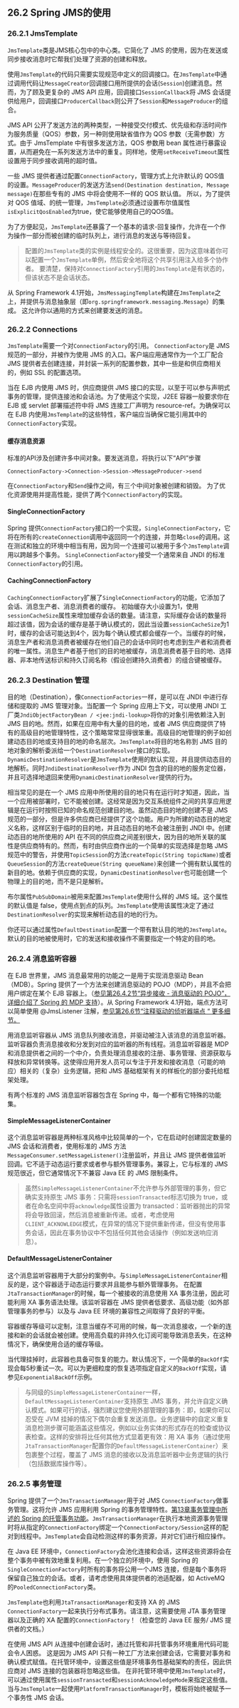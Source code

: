 ## 26.2 Spring JMS的使用
### 26.2.1 JmsTemplate
```JmsTemplate```类是JMS核心包中的中心类。它简化了 JMS 的使用，因为在发送或同步接收消息时它帮我们处理了资源的创建和释放。

使用```JmsTemplate```的代码只需要实现规范中定义的回调接口。在```JmsTemplate```中通过调用代码让```MessageCreator```回调接口用所提供的会话(```Session```)创建消息。然而，为了顾及更复杂的 JMS API 应用，回调接口```SessionCallback```将 JMS 会话提供给用户，回调接口```ProducerCallback```则公开了```Session```和```MessageProducer```的组合。

JMS API 公开了发送方法的两种类型，一种接受交付模式、优先级和存活时间作为服务质量（QOS）参数，另一种则使用缺省值作为 QOS 参数（无需参数）方式。由于 JmsTemplate 中有很多发送方法，QOS 参数用 bean 属性进行暴露设置，从而避免在一系列发送方法中的重复。同样地，使用```setReceiveTimeout```属性设置用于同步接收调用的超时值。

一些 JMS 提供者通过配置```ConnectionFactory```，管理方式上允许默认的 QOS值 的设置。```MessageProducer```的发送方法```send(Destination destination, Message message)```在那些专有的 JMS 中将会使用不一样的 QOS 默认值。 所以，为了提供对 QOS 值域、的统一管理，```JmsTemplate```必须通过设置布尔值属性```isExplicitQosEnabled```为true，使它能够使用自己的QOS值。

为了方便起见，```JmsTemplate```还暴露了一个基本的请求-回复操作，允许在一个作为操作一部分而被创建的临时队列上，进行消息的发送与等待回复。

> 配置的```JmsTemplate```类的实例是线程安全的。这很重要，因为这意味着你可以配置一个```JmsTemplate```单例，然后安全地将这个共享引用注入给多个协作者。 要清楚，保持对```ConnectionFactory```引用的```JmsTemplate```是有状态的，但该状态不是会话状态。

从 Spring Framework 4.1开始，```JmsMessagingTemplate```构建在```JmsTemplate```之上，并提供与消息抽象层（即```org.springframework.messaging.Message```）的集成。 这允许你以通用的方式来创建要发送的消息。

### 26.2.2 Connections
```JmsTemplate```需要一个对```ConnectionFactory```的引用。 ```ConnectionFactory```是 JMS 规范的一部分，并被作为使用 JMS 的入口。客户端应用通常作为一个工厂配合 JMS 提供者去创建连接，并封装一系列的配置参数，其中一些是和供应商相关的，例如 SSL 的配置选项。

当在 EJB 内使用 JMS 时，供应商提供 JMS 接口的实现，以至于可以参与声明式事务的管理，提供连接池和会话池。为了使用这个实现，J2EE 容器一般要求你在 EJB 或 servlet 部署描述符中将 JMS 连接工厂声明为 resource-ref。为确保可以在 EJB 内使用```JmsTemplate```的这些特性，客户端应当确保它能引用其中的```ConnectionFactory```实现。

#### 缓存消息资源
标准的API涉及创建许多中间对象。要发送消息，将执行以下“API”步骤

	ConnectionFactory->Connection->Session->MessageProducer->send

在```ConnectionFactory```和```Send```操作之间，有三个中间对象被创建和销毁。 为了优化资源使用并提高性能，提供了两个```ConnectionFactory```的实现。

#### SingleConnectionFactory
Spring 提供```ConnectionFactory```接口的一个实现，```SingleConnectionFactory```，它将在所有的```createConnection```调用中返回同一个的连接，并忽略```close```的调用。这在测试和独立的环境中相当有用，因为同一个连接可以被用于多个```JmsTemplate```调用以跨越多个事务。 ```SingleConnectionFactory```接受一个通常来自 JNDI 的标准```ConnectionFactory```的引用。

#### CachingConnectionFactory
```CachingConnectionFactory```扩展了```SingleConnectionFactory```的功能，它添加了会话、消息生产者、消息消费者的缓存。 初始缓存大小设置为1，使用```sessionCacheSize```属性来增加缓存会话的数量。请注意，实际缓存会话的数量将超过该值，因为会话的缓存是基于确认模式的，因此当设置```sessionCacheSize```为1时，缓存的会话可能达到4个，因为每个确认模式都会缓存一个。当缓存的时候，消息生产者和消息消费者被缓存在他们自己的会话中同时也考虑到生产者和消费者的唯一属性。消息生产者基于他们的目的地被缓存，消息消费者基于目的地、选择器、非本地传送标识和持久订阅名称（假设创建持久消费者）的组合键被缓存。

### 26.2.3 Destination 管理
目的地（Destination），像```ConnectionFactories```一样，是可以在 JNDI 中进行存储和提取的 JMS 管理对象。当配置一个 Spring 应用上下文，可以使用 JNDI 工厂类```JndiObjectFactoryBean / <jee:jndi-lookup>```将你的对象引用依赖注入到 JMS 目的地。然而，如果在应用中有大量的目的地，或者 JMS 供应商提供了特有的高级目的地管理特性，这个策略常常显得很笨重。高级目的地管理的例子如创建动态目的地或支持目的地的命名层次。```JmsTemplate```将目的地名称到 JMS 目的地对象的解析委派给一个```DestinationResolver```接口的实现。```DynamicDestinationResolver```是```JmsTemplate```使用的默认实现，并且提供动态目的地解析。同时```JndiDestinationResolver```作为 JNDI 包含的目的地的服务定位器，并且可选择地退回来使用```DynamicDestinationResolver```提供的行为。

相当常见的是在一个 JMS 应用中所使用的目的地只有在运行时才知道，因此，当一个应用被部署时，它不能被创建。这经常是因为交互系统组件之间的共享应用逻辑是在运行时按照已知的命名规范创建目的地。虽然动态目的地的创建不是 JMS 规范的一部分，但是许多供应商已经提供了这个功能。用户为所建的动态目的地定义名称，这样区别于临时的目的地，并且动态目的地不会被注册到 JNDI 中。创建动态目的地所使用的 API 在不同的供应商之间差别很大，因为目的地所关联的属性是供应商特有的。然而，有时由供应商作出的一个简单的实现选择是忽略 JMS 规范中的警告，并使用```TopicSession```的方法```createTopic(String topicName)```或者```QueueSession```的方法```createQueue(String queueName)```来创建一个拥有默认属性的新目的地。依赖于供应商的实现，```DynamicDestinationResolver```也可能创建一个物理上的目的地，而不是只是解析。

布尔属性```PubSubDomain```被用来配置```JmsTemplate```使用什么样的 JMS 域。这个属性的默认值是 false，使用点到点的队列。```JmsTemplate```使用该属性决定了通过```DestinationResolver```的实现来解析动态目的地的行为。

你还可以通过属性```DefaultDestination```配置一个带有默认目的地的```JmsTemplate```。默认的目的地被使用时，它的发送和接收操作不需要指定一个特定的目的地。

### 26.2.4 消息监听容器
在 EJB 世界里，JMS 消息最常用的功能之一是用于实现消息驱动 Bean（MDB）。Spring 提供了一个方法来创建消息驱动的 POJO（MDP），并且不会把用户绑定在某个 EJB 容器上。（[参见第26.4.2节“异步接收 - 消息驱动的 POJO”，详细介绍了 Spring 的 MDP 支持](http://docs.spring.io/spring/docs/5.0.0.M5/spring-framework-reference/html/jms.html#jms-asynchronousMessageReception)）。从 Spring Framework 4.1开始，端点方法可以简单使用 @JmsListener 注解，[参见第26.6节“注释驱动的侦听器端点 “ 更多细节。](http://docs.spring.io/spring/docs/5.0.0.M5/spring-framework-reference/html/jms.html#jms-annotated)

用消息监听容器从 JMS 消息队列接收消息，并驱动被注入该消息的消息监听器。监听容器负责消息接收和分发到对应的监听器的所有线程。消息监听容器是 MDP 和消息提供者之间的一个中介，负责处理消息接收的注册、事务管理、资源获取与释放和异常转换等。这使得应用开发人员可以专注于开发和接收消息（可能的响应）相关的（复杂）业务逻辑，把和 JMS 基础框架有关的样板化的部分委托给框架处理。

有两个标准的 JMS 消息监听容器包含在 Spring 中，每一个都有它特殊的功能集。

#### SimpleMessageListenerContainer
这个消息监听容器是两种标准风格中比较简单的一个，它在启动时创建固定数量的 JMS 会话和消费者，使用标准的 JMS 方法```MessageConsumer.setMessageListener()```注册监听，并且让 JMS 提供者做监听回调。它不适于动态运行要求或者参与额外管理事务。兼容上，它与标准的 JMS 规范很近，但它通常情况下不兼容 Java EE 的 JMS 限制条件。

> 虽然```SimpleMessageListenerContainer```不允许参与外部管理的事务，但它确实支持原生 JMS 事务：只需将```sessionTransacted```标志切换为 true，或者在命名空间中将```acknowledge```属性设置为 transacted：监听器抛出的异常将会导致回滚，然后消息被重新传递。或者，考虑使用```CLIENT_ACKNOWLEDGE```模式，在异常的情况下提供重新传递，但没有使用事务会话，因此在事务协议中不包括任何其他会话操作（例如发送响应消息）。

#### DefaultMessageListenerContainer
这个消息监听容器用于大部分的案例中。与```SimpleMessageListenerContainer```相反的是，这个容器适于动态运行要求并且能参与额外管理事务。 在配置```JtaTransactionManager```的时候，每一个被接收的消息使用 XA 事务注册，因此可能利用 XA 事务语法处理。该监听容器在 JMS 提供者低要求、高级功能（如外部管理事务的参与）以及与 Java EE 环境的兼容性之间取得了良好的平衡。

容器缓存等级可以定制，注意当缓存不可用的时候，每一次消息接收，一个新的连接和新的会话就会被创建。使用高负载的非持久化订阅可能导致消息丢失，在这种情况下，确保使用合适的缓存等级。

当代理挂掉时，此容器也具备可恢复的能力。默认情况下，一个简单的```BackOff```实现会每5秒重试一次。可以为更细粒度的恢复选项指定自定义的```BackOff```实现，请参见```ExponentialBackOff```示例。

> 与同级的```SimpleMessageListenerContainer```一样，```DefaultMessageListenerContainer```支持原生 JMS 事务，并允许自定义确认模式。如果可行的话，强烈建议您使用外部管理的事务：即，如果你可以忍受在 JVM 挂掉的情况下偶尔会重复发送消息。业务逻辑中的自定义重复消息检测步骤可能涵盖这些情况，例如以业务实体的形式存在的检查或协议表检查。这样的安排将比任何其他方式显着更有效：用 XA 事务（通过使用```JtaTransactionManager```配置你的```DefaultMessageListenerContainer```）来包裹整个过程，覆盖了 JMS 消息的接收以及消息监听器中业务逻辑的执行（包括数据库操作等）。

### 26.2.5 事务管理
Spring 提供了一个```JmsTransactionManager```用于对 JMS ```ConnectionFactory```做事务管理。这将允许 JMS 应用利用 Spring 的事务管理特性。[第13章事务管理中所述的 Spring 的托管事务功能](http://docs.spring.io/spring/docs/5.0.0.M5/spring-framework-reference/html/transaction.html)。```JmsTransactionManager```在执行本地资源事务管理时将从指定的```ConnectionFactory```绑定一个```ConnectionFactory/Session```这样的配对到线程中。```JmsTemplate```会自动检测这样的事务资源，并对它们进行相应操作。

在 Java EE 环境中，```ConnectionFactory```会池化连接和会话，这样这些资源将会在整个事务中被有效地重复利用。在一个独立的环境中，使用 Spring 的```SingleConnectionFactory```时所有的事务将公用一个JMS 连接，但是每个事务将保留自己独立的会话。或者，请考虑使用具体提供者的池适配器，如 ActiveMQ 的```PooledConnectionFactory```类。

```JmsTemplate```也利用```JtaTransactionManager```和支持 XA 的 JMS  ```ConnectionFactory```一起来执行分布式事务。请注意，这需要使用 JTA 事务管理器以及正确的 XA 配置的```ConnectionFactory```！（检查您的 Java EE 服务/ JMS 提供者的文档。）

在使用 JMS API 从连接中创建会话时，通过托管和非托管事务环境重用代码可能会令人困惑。 这是因为 JMS API 只有一种工厂方法来创建会话，它需要对事务和确认模式赋值。在托管环境中，设置这些值是环境事务性基础架构的责任，因此供应商对 JMS 连接的包装器将忽略这些值。 在非托管环境中使用```JmsTemplate```时，可以通过使用属性```sessionTransacted```和```sessionAcknowledgeMode```来指定这些值。 当与```JmsTemplate```一起使用```PlatformTransactionManager```时，模板将始终被赋予一个事务性 JMS 会话。